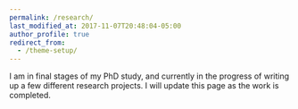 ```yaml
---
permalink: /research/
last_modified_at: 2017-11-07T20:48:04-05:00
author_profile: true
redirect_from:
  - /theme-setup/
---
```






I am in final stages of my PhD study, and currently in the progress of writing up a few different research projects. I will update this page as the work is completed.
